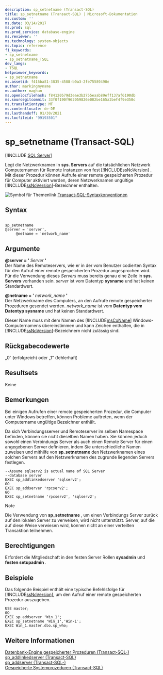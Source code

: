 ```yaml
---
description: sp_setnetname (Transact-SQL)
title: sp_setnetname (Transact-SQL) | Microsoft-Dokumentation
ms.custom: ''
ms.date: 03/14/2017
ms.prod: sql
ms.prod_service: database-engine
ms.reviewer: ''
ms.technology: system-objects
ms.topic: reference
f1_keywords:
- sp_setnetname
- sp_setnetname_TSQL
dev_langs:
- TSQL
helpviewer_keywords:
- sp_setnetname
ms.assetid: f416ba81-3835-4588-b0a3-2fe75589490e
author: markingmyname
ms.author: maghan
ms.openlocfilehash: f84120579d3eae3b2755eaab89eff137af6190db
ms.sourcegitcommit: 33f0f190f962059826e002be165a2bef4f9e350c
ms.translationtype: MT
ms.contentlocale: de-DE
ms.lasthandoff: 01/30/2021
ms.locfileid: "99193501"
---
```

# <a name="sp_setnetname-transact-sql"></a>sp_setnetname (Transact-SQL)
[!INCLUDE [SQL Server](../../includes/applies-to-version/sqlserver.md)]

  Legt die Netzwerknamen in **sys. Servers** auf die tatsächlichen Netzwerk Computernamen für Remote Instanzen von fest [!INCLUDE[ssNoVersion](../../includes/ssnoversion-md.md)] . Mit dieser Prozedur können Aufrufe einer remote gespeicherten Prozedur für Computer aktiviert werden, deren Netzwerknamen ungültige [!INCLUDE[ssNoVersion](../../includes/ssnoversion-md.md)]-Bezeichner enthalten.  
  
 ![Symbol für Themenlink](../../database-engine/configure-windows/media/topic-link.gif "Symbol für Themenlink") [Transact-SQL-Syntaxkonventionen](../../t-sql/language-elements/transact-sql-syntax-conventions-transact-sql.md)  
  
## <a name="syntax"></a>Syntax  
  
```  
  
sp_setnetname  
@server = 'server',   
     @netname = 'network_name'  
```  
  
## <a name="arguments"></a>Argumente  
 **@server = '** *Server* **'**  
 Der Name des Remoteservers, wie er in der vom Benutzer codierten Syntax für den Aufruf einer remote gespeicherten Prozedur angesprochen wird. Für die Verwendung dieses *Servers* muss bereits genau eine Zeile in **sys. Servers** vorhanden sein. *server* ist vom Datentyp **sysname** und hat keinen Standardwert.  
  
 **@netname = '** *network_name* **'**  
 Der Netzwerkname des Computers, an den Aufrufe remote gespeicherter Prozeduren gesendet werden. *network_name* ist vom **Datentyp vom Datentyp sysname** und hat keinen Standardwert.  
  
 Dieser Name muss mit dem Namen des [!INCLUDE[msCoName](../../includes/msconame-md.md)] Windows-Computernamens übereinstimmen und kann Zeichen enthalten, die in [!INCLUDE[ssNoVersion](../../includes/ssnoversion-md.md)]-Bezeichnern nicht zulässig sind.  
  
## <a name="return-code-values"></a>Rückgabecodewerte  
 „0“ (erfolgreich) oder „1“ (fehlerhaft)  
  
## <a name="result-sets"></a>Resultsets  
 Keine  
  
## <a name="remarks"></a>Bemerkungen  
 Bei einigen Aufrufen einer remote gespeicherten Prozedur, die Computer unter Windows betreffen, können Probleme auftreten, wenn der Computername ungültige Bezeichner enthält.  
  
 Da sich Verbindungsserver und Remoteserver im selben Namespace befinden, können sie nicht dieselben Namen haben. Sie können jedoch sowohl einen Verbindungs Server als auch einen Remote Server für einen angegebenen Server definieren, indem Sie unterschiedliche Namen zuweisen und mithilfe von **sp_setnetname** den Netzwerknamen eines solchen Servers auf den Netzwerknamen des zugrunde liegenden Servers festlegen.  
  
```  
--Assume sqlserv2 is actual name of SQL Server   
--database server  
EXEC sp_addlinkedserver 'sqlserv2';  
GO  
EXEC sp_addserver 'rpcserv2';  
GO  
EXEC sp_setnetname 'rpcserv2', 'sqlserv2';  
```  
  
> [!NOTE]  
>  Die Verwendung von **sp_setnetname** , um einen Verbindungs Server zurück auf den lokalen Server zu verweisen, wird nicht unterstützt. Server, auf die auf diese Weise verwiesen wird, können nicht an einer verteilten Transaktion teilnehmen.  
  
## <a name="permissions"></a>Berechtigungen  
 Erfordert die Mitgliedschaft in den festen Server Rollen **sysadmin** und **festen setupadmin** .  
  
## <a name="examples"></a>Beispiele  
 Das folgende Beispiel enthält eine typische Befehlsfolge für [!INCLUDE[ssNoVersion](../../includes/ssnoversion-md.md)], um den Aufruf einer remote gespeicherten Prozedur auszugeben.  
  
```  
USE master;  
GO  
EXEC sp_addserver 'Win_1';  
EXEC sp_setnetname 'Win_1','Win-1';  
EXEC Win_1.master.dbo.sp_who;  
```  
  
## <a name="see-also"></a>Weitere Informationen  
 [Datenbank-Engine gespeicherter Prozeduren &#40;Transact-SQL-&#41;](../../relational-databases/system-stored-procedures/database-engine-stored-procedures-transact-sql.md)   
 [sp_addlinkedserver &#40;Transact-SQL&#41;](../../relational-databases/system-stored-procedures/sp-addlinkedserver-transact-sql.md)   
 [sp_addserver &#40;Transact-SQL-&#41;](../../relational-databases/system-stored-procedures/sp-addserver-transact-sql.md)   
 [Gespeicherte Systemprozeduren &#40;Transact-SQL&#41;](../../relational-databases/system-stored-procedures/system-stored-procedures-transact-sql.md)  
  
  
